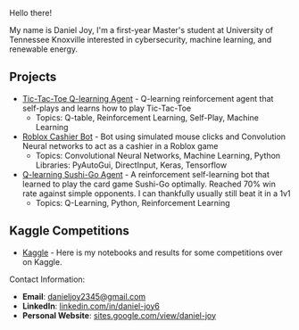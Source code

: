 Hello there! 

My name is Daniel Joy, I'm a first-year Master's student at University of Tennessee Knoxville interested in cybersecurity, machine learning, and renewable energy.

## Projects
- [Tic-Tac-Toe Q-learning Agent](https://github.com/DanielJoy6/TicTacToe-Bot) - Q-learning reinforcement agent that self-plays and learns how to play Tic-Tac-Toe
  * Topics: Q-table, Reinforcement Learning, Self-Play, Machine Learning
- [Roblox Cashier Bot](https://github.com/DanielJoy6/RobloxCashier) - Bot using simulated mouse clicks and Convolution Neural networks to act as a cashier in a Roblox game
  * Topics: Convolutional Neural Networks, Machine Learning, Python Libraries: PyAutoGui, DirectInput, Keras, Tensorflow
- [Q-learning Sushi-Go Agent](https://github.com/DanielJoy6/Sushi-go-bot) - A reinforcement self-learning bot that learned to play the card game Sushi-Go optimally. Reached 70% win rate against simple opponents. I can thankfully usually still beat it in a 1v1
  * Topics: Q-Learning, Python, Reinforcement Learning
<!--
- [Melting Point Prediction](https://github.com/DanielJoy6/Melting-point) - Organic molecule melting point prediction using gradient boosting & neural networks
  * Topics: Neural Networks, Machine Learning, LightGBM, XGBoost
-->
## Kaggle Competitions
- [Kaggle](https://github.com/DanielJoy6/Kaggle-Competitions) - Here is my notebooks and results for some competitions over on Kaggle.

Contact Information:
- **Email**: danieljoy2345@gmail.com
- **LinkedIn**: [linkedin.com/in/daniel-joy6](https://linkedin.com/in/daniel-joy6)  
- **Personal Website**: [sites.google.com/view/daniel-joy](https://sites.google.com/view/daniel-joy)  




<!---
DanielJoy6/DanielJoy6 is a ✨ special ✨ repository because its `README.md` (this file) appears on your GitHub profile.
You can click the Preview link to take a look at your changes.
--->
